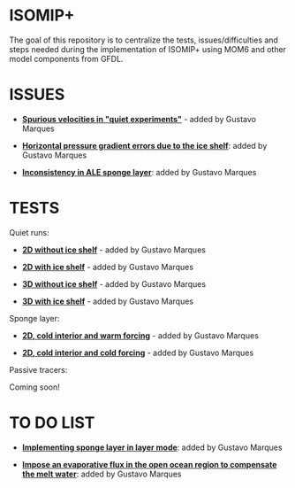 # ISOMIP+
The goal of this repository is to centralize the tests, issues/difficulties and steps needed during the implementation of ISOMIP+ using MOM6 and other model components from GFDL. 

# ISSUES

* **[Spurious velocities in "quiet experiments"](https://github.com/gustavo-marques/ISOMIP/blob/master/spurious_velocities_quiet_experiments.ipynb)** - added by Gustavo Marques

* **[Horizontal pressure gradient errors due to the ice shelf](https://github.com/gustavo-marques/ISOMIP/blob/master/horizontal_pressure_gradient_errors_due_to_the_ice_shelf.ipynb)**: added by Gustavo Marques

* **[Inconsistency in ALE sponge layer](https://github.com/gustavo-marques/ISOMIP/blob/master/inconsistency_ale_sponge_layer.ipynb)**: added by Gustavo Marques

# TESTS

Quiet runs:

* **[2D without ice shelf](https://github.com/gustavo-marques/ISOMIP/blob/master/spurious_velocities_quiet_experiments.ipynb)** - added by Gustavo Marques

* **[2D with ice shelf](https://github.com/gustavo-marques/ISOMIP/blob/master/spurious_velocities_quiet_experiments.ipynb)** - added by Gustavo Marques

* **[3D without ice shelf](https://github.com/gustavo-marques/ISOMIP/blob/master/spurious_velocities_quiet_experiments.ipynb)** - added by Gustavo Marques

* **[3D with ice shelf](https://github.com/gustavo-marques/ISOMIP/blob/master/spurious_velocities_quiet_experiments.ipynb)** - added by Gustavo Marques

Sponge layer:

* **[2D, cold interior and warm forcing](https://github.com/gustavo-marques/ISOMIP/blob/master/spurious_velocities_quiet_experiments.ipynb)** - added by Gustavo Marques

* **[2D, cold interior and cold forcing](https://github.com/gustavo-marques/ISOMIP/blob/master/spurious_velocities_quiet_experiments.ipynb)** - added by Gustavo Marques

Passive tracers:

Coming soon!

# TO DO LIST

* **[Implementing sponge layer in layer mode](https://github.com/gustavo-marques/ISOMIP/blob/master/sponge_layer_in_layer_mode.ipynb)**: added by Gustavo Marques

* **[Impose an evaporative flux in the open ocean region to compensate the melt water](https://github.com/gustavo-marques/ISOMIP/blob/master/evaporative_flux.ipynb)**: added by Gustavo Marques

